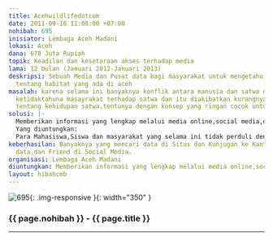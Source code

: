 ```yaml
---
title: Acehwildlifedotcom
date: 2011-09-16 11:08:00 +07:00
nohibah: 695
inisiator: Lembaga Aceh Madani
lokasi: Aceh
dana: 678 Juta Rupiah
topik: Keadilan dan kesetaraan akses terhadap media
lama: 12 bulan (Januari 2012-Januari 2013)
deskripsi: Sebuah Media dan Pusat data bagi masyarakat untuk mengetahui Segala hal
  tentang habitat yang ada di aceh
masalah: karena selama ini banyaknya konflik antara manusia dan satwa dan banyaknya
  ketidaktahuna masayrakat terhadap satwa dan itu diakibatkan kurangnya informasi
  tentang kehidupan satwa,tentunya dengan konsep yang ringan cocok untuk semua kalangan.
solusi: |-
  Memberikan informasi yang lengkap melalui media online,social media,dan Kampanye lainnya
  Yang diuntungkan:
  Para Mahasiswa,Siswa dan masyarakat yang selama ini tidak perduli dengan satwa.
keberhasilan: Banyaknya yang mencari data di Situs dan Kunjugan ke Kantor untuk mencari
  data,dan Friend di Social Media.
organisasi: Lembaga Aceh Madani
diuntungkan: Memberikan informasi yang lengkap melalui media online,social media,dan Kampanye lainnya
layout: hibahcmb
---
```


![695](/static/img/hibahcmb/695.png){: .img-responsive }{: width="350" }

### {{ page.nohibah }} - {{ page.title }}

---
